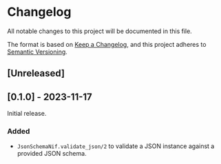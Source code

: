 # Changelog

All notable changes to this project will be documented in this file.

The format is based on [Keep a Changelog](https://keepachangelog.com/), and this project adheres to [Semantic
Versioning](https://semver.org/spec/v2.0.0.html).

## [Unreleased]

## [0.1.0] - 2023-11-17

Initial release.

### Added

- `JsonSchemaNif.validate_json/2` to validate a JSON instance against a provided JSON schema.

